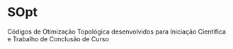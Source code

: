 # SOpt
 Códigos de Otimização Topológica desenvolvidos para Iniciação Científica e Trabalho de Conclusão de Curso
